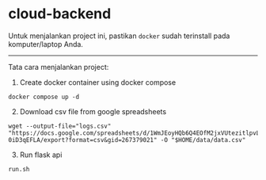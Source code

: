 # cloud-backend

Untuk menjalankan project ini, pastikan `docker` sudah terinstall pada komputer/laptop Anda.

---

Tata cara menjalankan project:

1. Create docker container using docker compose

```
docker compose up -d
```

2. Download csv file from google spreadsheets

```
wget --output-file="logs.csv" "https://docs.google.com/spreadsheets/d/1WmJEoyHQb6Q4EOfM2jxVUtezitlpvL9WZ-0iD3qEFLA/export?format=csv&gid=267379021" -O "$HOME/data/data.csv"
```

3. Run flask api

```
run.sh
```
